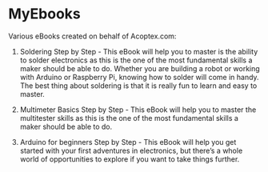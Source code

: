 # MyEbooks
Various eBooks created on behalf of Acoptex.com:

1. Soldering Step by Step - This eBook will help you to master is the ability to solder electronics as this is the one of the most fundamental skills a maker should be able to do. Whether you are building a robot or working with Arduino or Raspberry Pi, knowing how to solder will come in handy. The best thing about soldering is that it is really fun to learn and easy to master.

2. Multimeter Basics Step by Step - This eBook will help you to master the multitester skills as this is the one of the most fundamental skills a maker should be able to do. 

3. Arduino for beginners Step by Step - This eBook will help you get started with your first adventures in electronics, but there’s a whole world of opportunities to explore if you want to take things further.
